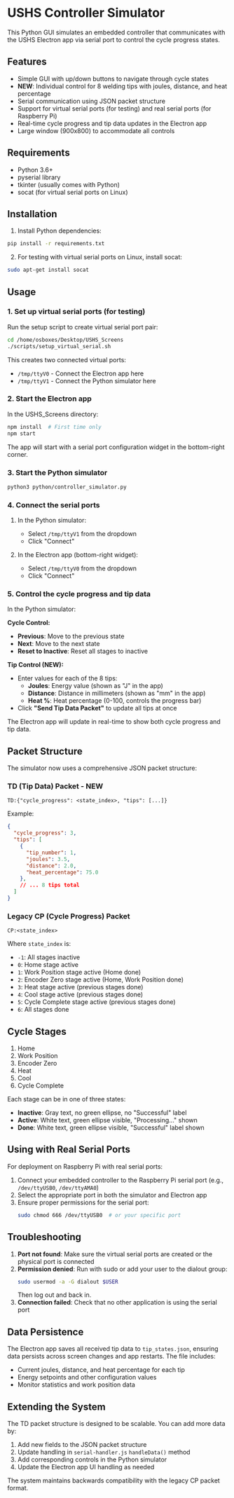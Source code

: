 # USHS Controller Simulator

This Python GUI simulates an embedded controller that communicates with the USHS Electron app via serial port to control the cycle progress states.

## Features

- Simple GUI with up/down buttons to navigate through cycle states
- **NEW**: Individual control for 8 welding tips with joules, distance, and heat percentage
- Serial communication using JSON packet structure
- Support for virtual serial ports (for testing) and real serial ports (for Raspberry Pi)
- Real-time cycle progress and tip data updates in the Electron app
- Large window (900x800) to accommodate all controls

## Requirements

- Python 3.6+
- pyserial library
- tkinter (usually comes with Python)
- socat (for virtual serial ports on Linux)

## Installation

1. Install Python dependencies:
```bash
pip install -r requirements.txt
```

2. For testing with virtual serial ports on Linux, install socat:
```bash
sudo apt-get install socat
```

## Usage

### 1. Set up virtual serial ports (for testing)

Run the setup script to create virtual serial port pair:
```bash
cd /home/osboxes/Desktop/USHS_Screens
./scripts/setup_virtual_serial.sh
```

This creates two connected virtual ports:
- `/tmp/ttyV0` - Connect the Electron app here
- `/tmp/ttyV1` - Connect the Python simulator here

### 2. Start the Electron app

In the USHS_Screens directory:
```bash
npm install  # First time only
npm start
```

The app will start with a serial port configuration widget in the bottom-right corner.

### 3. Start the Python simulator

```bash
python3 python/controller_simulator.py
```

### 4. Connect the serial ports

1. In the Python simulator:
   - Select `/tmp/ttyV1` from the dropdown
   - Click "Connect"

2. In the Electron app (bottom-right widget):
   - Select `/tmp/ttyV0` from the dropdown
   - Click "Connect"

### 5. Control the cycle progress and tip data

In the Python simulator:

**Cycle Control:**
- **Previous**: Move to the previous state
- **Next**: Move to the next state
- **Reset to Inactive**: Reset all stages to inactive

**Tip Control (NEW):**
- Enter values for each of the 8 tips:
  - **Joules**: Energy value (shown as "J" in the app)
  - **Distance**: Distance in millimeters (shown as "mm" in the app)
  - **Heat %**: Heat percentage (0-100, controls the progress bar)
- Click **"Send Tip Data Packet"** to update all tips at once

The Electron app will update in real-time to show both cycle progress and tip data.

## Packet Structure

The simulator now uses a comprehensive JSON packet structure:

### TD (Tip Data) Packet - NEW
```
TD:{"cycle_progress": <state_index>, "tips": [...]}
```

Example:
```json
{
  "cycle_progress": 3,
  "tips": [
    {
      "tip_number": 1,
      "joules": 3.5,
      "distance": 2.0,
      "heat_percentage": 75.0
    },
    // ... 8 tips total
  ]
}
```

### Legacy CP (Cycle Progress) Packet
```
CP:<state_index>
```

Where `state_index` is:
- `-1`: All stages inactive
- `0`: Home stage active
- `1`: Work Position stage active (Home done)
- `2`: Encoder Zero stage active (Home, Work Position done)
- `3`: Heat stage active (previous stages done)
- `4`: Cool stage active (previous stages done)
- `5`: Cycle Complete stage active (previous stages done)
- `6`: All stages done

## Cycle Stages

1. Home
2. Work Position
3. Encoder Zero
4. Heat
5. Cool
6. Cycle Complete

Each stage can be in one of three states:
- **Inactive**: Gray text, no green ellipse, no "Successful" label
- **Active**: White text, green ellipse visible, "Processing..." shown
- **Done**: White text, green ellipse visible, "Successful" label shown

## Using with Real Serial Ports

For deployment on Raspberry Pi with real serial ports:

1. Connect your embedded controller to the Raspberry Pi serial port (e.g., `/dev/ttyUSB0`, `/dev/ttyAMA0`)
2. Select the appropriate port in both the simulator and Electron app
3. Ensure proper permissions for the serial port:
   ```bash
   sudo chmod 666 /dev/ttyUSB0  # or your specific port
   ```

## Troubleshooting

1. **Port not found**: Make sure the virtual serial ports are created or the physical port is connected
2. **Permission denied**: Run with sudo or add your user to the dialout group:
   ```bash
   sudo usermod -a -G dialout $USER
   ```
   Then log out and back in.
3. **Connection failed**: Check that no other application is using the serial port

## Data Persistence

The Electron app saves all received tip data to `tip_states.json`, ensuring data persists across screen changes and app restarts. The file includes:
- Current joules, distance, and heat percentage for each tip
- Energy setpoints and other configuration values
- Monitor statistics and work position data

## Extending the System

The TD packet structure is designed to be scalable. You can add more data by:

1. Add new fields to the JSON packet structure
2. Update handling in `serial-handler.js` `handleData()` method
3. Add corresponding controls in the Python simulator
4. Update the Electron app UI handling as needed

The system maintains backwards compatibility with the legacy CP packet format.

